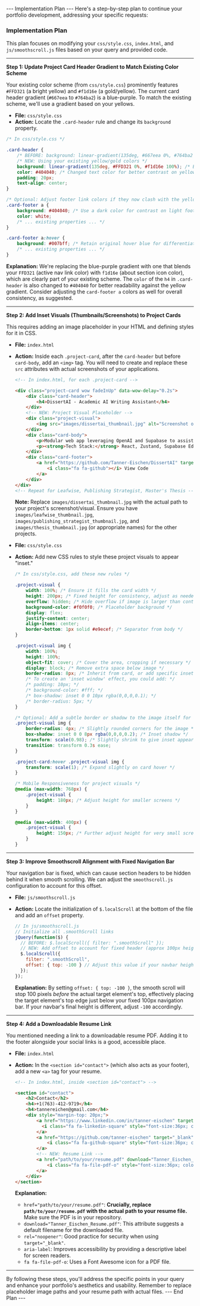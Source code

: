 --- Implementation Plan ---
Here's a step-by-step plan to continue your portfolio development, addressing your specific requests:

### **Implementation Plan**

This plan focuses on modifying your `css/style.css`, `index.html`, and `js/smoothscroll.js` files based on your query and provided code.  

---

**Step 1: Update Project Card Header Gradient to Match Existing Color Scheme**

Your existing color scheme (from `css/style.css`) prominently features `#FFD321` (a bright yellow) and `#f1d16e` (a gold/yellow). The current card header gradient (`#667eea` to `#764ba2`) is a blue-purple. To match the existing scheme, we'll use a gradient based on your yellows.

*   **File:** `css/style.css`
*   **Action:** Locate the `.card-header` rule and change its `background` property.        

```css
/* In css/style.css */

.card-header {
    /* BEFORE: background: linear-gradient(135deg, #667eea 0%, #764ba2 100%); */
    /* NEW: Using your existing yellow/gold colors */
    background: linear-gradient(135deg, #FFD321 0%, #f1d16e 100%); /* Bright yellow to gold */
    color: #404040; /* Changed text color for better contrast on yellow background */       
    padding: 20px;
    text-align: center;
}

/* Optional: Adjust footer link colors if they now clash with the yellow header */
.card-footer a {
    background: #404040; /* Use a dark color for contrast on light footer */
    color: white;
    /* ... existing properties ... */
}

.card-footer a:hover {
    background: #007bff; /* Retain original hover blue for differentiation or pick another accent */
    /* ... existing properties ... */
}
```
**Explanation:** We're replacing the blue-purple gradient with one that blends your `FFD321` (active nav link color) with `f1d16e` (about section icon color), which are clearly part of your existing scheme. The `color` of the `h4` in `.card-header` is also changed to `#404040` for better readability against the yellow gradient. Consider adjusting the `card-footer a` colors as well for overall consistency, as suggested.

---

**Step 2: Add Inset Visuals (Thumbnails/Screenshots) to Project Cards**

This requires adding an image placeholder in your HTML and defining styles for it in CSS.   

*   **File:** `index.html`
*   **Action:** Inside each `.project-card`, after the `card-header` but before `card-body`, add an `<img>` tag. You will need to create and replace these `src` attributes with actual screenshots of your applications.

    ```html
    <!-- In index.html, for each .project-card -->

    <div class="project-card wow fadeInUp" data-wow-delay="0.2s">
        <div class="card-header">
            <h4>DissertAI - Academic AI Writing Assistant</h4>
        </div>
        <!-- NEW: Project Visual Placeholder -->
        <div class="project-visual">
            <img src="images/dissertai_thumbnail.jpg" alt="Screenshot of DissertAI application">
        </div>
        <div class="card-body">
            <p>Modular web app leveraging OpenAI and Supabase to assist with academic writing. Features semantic citation search, grammar feedback, abstract generator, and logical flow mapping.</p>
            <p><strong>Tech Stack:</strong> React, Zustand, Supabase Edge Functions, OpenAI API</p>
        </div>
        <div class="card-footer">
            <a href="https://github.com/Tanner-Eischen/DissertAI" target="_blank" rel="noopener" aria-label="View DissertAI source code"> 
                <i class="fa fa-github"></i> View Code
            </a>
        </div>
    </div>
    <!-- Repeat for Leafwise, Publishing Strategist, Master's Thesis -->
    ```
    **Note:** Replace `images/dissertai_thumbnail.jpg` with the actual path to your project's screenshot/visual. Ensure you have `images/leafwise_thumbnail.jpg`, `images/publishing_strategist_thumbnail.jpg`, and `images/thesis_thumbnail.jpg` (or appropriate names) for the other projects.

*   **File:** `css/style.css`
*   **Action:** Add new CSS rules to style these project visuals to appear "inset."

    ```css
    /* In css/style.css, add these new rules */

    .project-visual {
        width: 100%; /* Ensure it fills the card width */
        height: 200px; /* Fixed height for consistency, adjust as needed */
        overflow: hidden; /* Hide overflow if image is larger than container */
        background-color: #f0f0f0; /* Placeholder background */
        display: flex;
        justify-content: center;
        align-items: center;
        border-bottom: 1px solid #e9ecef; /* Separator from body */
    }

    .project-visual img {
        width: 100%;
        height: 100%;
        object-fit: cover; /* Cover the area, cropping if necessary */
        display: block; /* Remove extra space below image */
        border-radius: 8px; /* Inherit from card, or add specific inset look */
        /* To create an 'inset window' effect, you could add: */
        /* padding: 10px; */
        /* background-color: #fff; */
        /* box-shadow: inset 0 0 10px rgba(0,0,0,0.1); */
        /* border-radius: 5px; */
    }

    /* Optional: Add a subtle border or shadow to the image itself for an "inset" feel */   
    .project-visual img {
        border-radius: 4px; /* Slightly rounded corners for the image */
        box-shadow: inset 0 0 8px rgba(0,0,0,0.2); /* Inset shadow */
        transform: scale(0.98); /* Slightly shrink to give inset appearance */
        transition: transform 0.3s ease;      
    }

    .project-card:hover .project-visual img { 
        transform: scale(1); /* Expand slightly on card hover */
    }

    /* Mobile Responsiveness for project visuals */
    @media (max-width: 768px) {
        .project-visual {
            height: 180px; /* Adjust height for smaller screens */
        }
    }

    @media (max-width: 400px) {
        .project-visual {
            height: 150px; /* Further adjust height for very small screens */
        }
    }
    ```

---

**Step 3: Improve Smoothscroll Alignment with Fixed Navigation Bar**

Your navigation bar is fixed, which can cause section headers to be hidden behind it when smooth scrolling. We can adjust the `smoothscroll.js` configuration to account for this offset.

*   **File:** `js/smoothscroll.js`
*   **Action:** Locate the initialization of `$.localScroll` at the bottom of the file and add an `offset` property.

    ```javascript
    // In js/smoothscroll.js
    // Initialize all .smoothScroll links     
    jQuery(function($) {
      // BEFORE: $.localScroll({ filter: ".smoothScroll" });
      // NEW: Add offset to account for fixed header (approx 100px height)
      $.localScroll({
        filter: ".smoothScroll",
        offset: { top: -100 } // Adjust this value if your navbar height changes
      });
    });
    ```
    **Explanation:** By setting `offset: { top: -100 }`, the smooth scroll will stop 100 pixels *before* the actual target element's top, effectively placing the target element's top edge just below your fixed 100px navigation bar. If your navbar's final height is different, adjust `-100` accordingly.

---

**Step 4: Add a Downloadable Resume Link**    

You mentioned needing a link to a downloadable resume PDF. Adding it to the footer alongside your social links is a good, accessible place.

*   **File:** `index.html`
*   **Action:** In the `<section id="contact">` (which also acts as your footer), add a new `<a>` tag for your resume.

    ```html
    <!-- In index.html, inside <section id="contact"> -->

    <section id="contact">
        <h2>Contact</h2>
        <h4>+1(763)-412-9719</h4>
        <h4>tannereichen@gmail.com</h4>       
        <div style="margin-top: 20px;">       
            <a href="https://www.linkedin.com/in/tanner-eischen" target="_blank" rel="noopener" aria-label="LinkedIn Profile">
              <i class="fa fa-linkedin-square" style="font-size:36px; color:#0077b5;"></i>  
            </a>
            <a href="https://github.com/tanner-eischen" target="_blank" rel="noopener" aria-label="GitHub Profile" style="margin-left: 15px;">
                <i class="fa fa-github-square" style="font-size:36px; color:#333;"></i>     
            </a>
            <!-- NEW: Resume Link -->
            <a href="path/to/your/resume.pdf" download="Tanner_Eischen_Resume.pdf" style="margin-left: 15px;" rel="noopener" aria-label="Download Resume PDF">
                <i class="fa fa-file-pdf-o" style="font-size:36px; color: #dc3545;"></i> <!-- Using a red color for PDF icon -->
            </a>
        </div>
    </section>
    ```
    **Explanation:**
    *   `href="path/to/your/resume.pdf"`: **Crucially, replace `path/to/your/resume.pdf` with the actual path to your resume file.** Make sure the PDF is in your repository.
    *   `download="Tanner_Eischen_Resume.pdf"`: This attribute suggests a default filename for the downloaded file.
    *   `rel="noopener"`: Good practice for security when using `target="_blank"`.
    *   `aria-label`: Improves accessibility by providing a descriptive label for screen readers.
    *   `fa fa-file-pdf-o`: Uses a Font Awesome icon for a PDF file.

---

By following these steps, you'll address the specific points in your query and enhance your portfolio's aesthetics and usability. Remember to replace placeholder image paths and your resume path with actual files.
--- End Plan ---